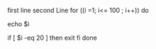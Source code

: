 first line
second Line
for ((i =1; i<= 100 ; i++))
do

echo $i

if [ $i -eq 20 ]
then
exit
fi
done


